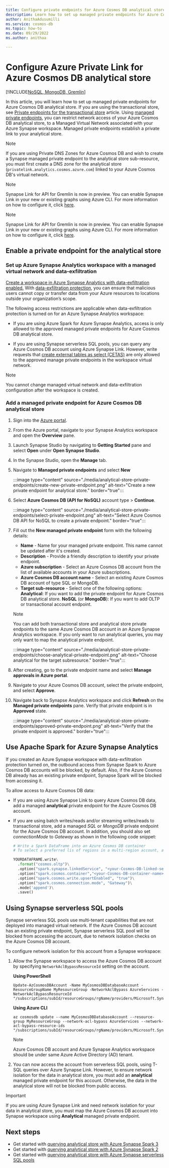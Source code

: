 ```yaml
---
title: Configure private endpoints for Azure Cosmos DB analytical store.
description: Learn how to set up managed private endpoints for Azure Cosmos DB analytical store to restrict network access.
author: AnithaAdusumilli
ms.service: cosmos-db
ms.topic: how-to
ms.date: 09/29/2022
ms.author: anithaa

---
```


# Configure Azure Private Link for Azure Cosmos DB analytical store
[!INCLUDE[NoSQL, MongoDB, Gremlin](includes/appliesto-nosql-mongodb-gremlin.md)]

In this article, you will learn how to set up managed private endpoints for Azure Cosmos DB analytical store. If you are using the transactional store, see [Private endpoints for the transactional store](how-to-configure-private-endpoints.md) article. Using [managed private endpoints](../synapse-analytics/security/synapse-workspace-managed-private-endpoints.md), you can restrict network access of your Azure Cosmos DB analytical store, to a Managed Virtual Network associated with your Azure Synapse workspace. Managed private endpoints establish a private link to your analytical store.

> [!NOTE]
> If you are using Private DNS Zones for Azure Cosmos DB and wish to create a Synapse managed private endpoint to the analytical store sub-resource, you must first create a DNS zone for the analytical store (`privatelink.analytics.cosmos.azure.com`) linked to your Azure Cosmos DB's virtual network.

> [!NOTE]
> Synapse Link for API for Gremlin is now in preview. You can enable Synapse Link in your new or existing graphs using Azure CLI. For more information on how to configure it, click [here](configure-synapse-link.md).

> [!NOTE]
> Synapse Link for API for Gremlin is now in preview. You can enable Synapse Link in your new or existing graphs using Azure CLI. For more information on how to configure it, click [here](configure-synapse-link.md).


## Enable a private endpoint for the analytical store

### Set up Azure Synapse Analytics workspace with a managed virtual network and data-exfiltration

[Create a workspace in Azure Synapse Analytics with data-exfiltration enabled.](../synapse-analytics/security/how-to-create-a-workspace-with-data-exfiltration-protection.md) With [data-exfiltration protection](../synapse-analytics/security/workspace-data-exfiltration-protection.md), you can ensure that malicious users cannot copy or transfer data from your Azure resources to locations outside your organization’s scope.

The following access restrictions are applicable when data-exfiltration protection is turned on for an Azure Synapse Analytics workspace:

* If you are using Azure Spark for Azure Synapse Analytics, access is only allowed to the approved managed private endpoints for Azure Cosmos DB analytical store.

* If you are using Synapse serverless SQL pools, you can query any Azure Cosmos DB account using Azure Synapse Link. However, write requests that [create external tables as select (CETAS)](../synapse-analytics/sql/develop-tables-cetas.md) are only allowed to the approved manage private endpoints in the workspace virtual network.

> [!NOTE]
> You cannot change managed virtual network and data-exfiltration configuration after the workspace is created.

### Add a managed private endpoint for Azure Cosmos DB analytical store

1. Sign into the [Azure portal](https://portal.azure.com/).

1. From the Azure portal, navigate to your Synapse Analytics workspace and open the **Overview** pane.

1. Launch Synapse Studio by navigating to **Getting Started** pane and select **Open** under **Open Synapse Studio**.

1. In the Synapse Studio, open the **Manage** tab.

1. Navigate to **Managed private endpoints** and select **New**

   :::image type="content" source="./media/analytical-store-private-endpoints/create-new-private-endpoint.png" alt-text="Create a new private endpoint for analytical store." border="true":::

1. Select **Azure Cosmos DB (API for NoSQL)** account type > **Continue**.

   :::image type="content" source="./media/analytical-store-private-endpoints/select-private-endpoint.png" alt-text="Select Azure Cosmos DB API for NoSQL to create a private endpoint." border="true":::

1. Fill out the **New managed private endpoint** form with the following details:

   * **Name** - Name for your managed private endpoint. This name cannot be updated after it's created.
   * **Description** - Provide a friendly description to identify your private endpoint.
   * **Azure subscription** - Select an Azure Cosmos DB account from the list of available accounts in your Azure subscriptions.
   * **Azure Cosmos DB account name** - Select an existing Azure Cosmos DB account of type SQL or MongoDB.
   * **Target sub-resource** - Select one of the following options:
     **Analytical**: If you want to add the private endpoint for Azure Cosmos DB analytical store.
     **NoSQL** (or **MongoDB**): If you want to add OLTP or transactional account endpoint.

   > [!NOTE]
   > You can add both transactional store and analytical store private endpoints to the same Azure Cosmos DB account in an Azure Synapse Analytics workspace. If you only want to run analytical queries, you may only want to map the analytical private endpoint.

   :::image type="content" source="./media/analytical-store-private-endpoints/choose-analytical-private-endpoint.png" alt-text="Choose analytical for the target subresource." border="true":::

1. After creating, go to the private endpoint name and select **Manage approvals in Azure portal**.

1. Navigate to your Azure Cosmos DB account, select the private endpoint, and select **Approve**.

1. Navigate back to Synapse Analytics workspace and click **Refresh** on the **Managed private endpoints** pane. Verify that private endpoint is in **Approved** state.

   :::image type="content" source="./media/analytical-store-private-endpoints/approved-private-endpoint.png" alt-text="Verify that the private endpoint is approved." border="true":::

## Use Apache Spark for Azure Synapse Analytics

If you created an Azure Synapse workspace with data-exfiltration protection turned on, the outbound access from Synapse Spark to Azure Cosmos DB accounts will be blocked, by default. Also, if the Azure Cosmos DB already has an existing private endpoint, Synapse Spark will be blocked from accessing it.

To allow access to Azure Cosmos DB data:

* If you are using Azure Synapse Link to query Azure Cosmos DB data, add a managed **analytical** private endpoint for the Azure Cosmos DB account.

* If you are using batch writes/reads and/or streaming writes/reads to transactional store, add a managed *SQL* or *MongoDB* private endpoint for the Azure Cosmos DB account. In addition, you should also set *connectionMode* to *Gateway* as shown in the following code snippet:

  ```python
  # Write a Spark DataFrame into an Azure Cosmos DB container
  # To select a preferred lis of regions in a multi-region account, add .option("spark.cosmos.preferredRegions", "<Region1>, <Region2>")
  
  YOURDATAFRAME.write\
    .format("cosmos.oltp")\
    .option("spark.synapse.linkedService", "<your-Cosmos-DB-linked-service-name>")\
    .option("spark.cosmos.container","<your-Cosmos-DB-container-name>")\
    .option("spark.cosmos.write.upsertEnabled", "true")\
    .option("spark.cosmos.connection.mode", "Gateway")\
    .mode('append')\
    .save()
  
  ```

## Using Synapse serverless SQL pools

Synapse serverless SQL pools use multi-tenant capabilities that are not deployed into managed virtual network. If the Azure Cosmos DB account has an existing private endpoint, Synapse serverless SQL pool will be blocked from accessing the account, due to network isolation checks on the Azure Cosmos DB account.

To configure network isolation for this account from a Synapse workspace:

1. Allow the Synapse workspace to access the Azure Cosmos DB account by specifying `NetworkAclBypassResourceId` setting on the account.

   **Using PowerShell**

   ```powershell-interactive
   Update-AzCosmosDBAccount -Name MyCosmosDBDatabaseAccount -ResourceGroupName MyResourceGroup -NetworkAclBypass AzureServices -NetworkAclBypassResourceId "/subscriptions/subId/resourceGroups/rgName/providers/Microsoft.Synapse/workspaces/wsName"
   ```

   **Using Azure CLI**

   ```azurecli-interactive
   az cosmosdb update --name MyCosmosDBDatabaseAccount --resource-group MyResourceGroup --network-acl-bypass AzureServices --network-acl-bypass-resource-ids "/subscriptions/subId/resourceGroups/rgName/providers/Microsoft.Synapse/workspaces/wsName"
   ```

   > [!NOTE]
   > Azure Cosmos DB account and Azure Synapse Analytics workspace should be under same Azure Active Directory (AD) tenant.

2. You can now access the account from serverless SQL pools, using T-SQL queries over Azure Synapse Link. However, to ensure network isolation for the data in analytical store, you must add an **analytical** managed private endpoint for this account. Otherwise, the data in the analytical store will not be blocked from public access.

> [!IMPORTANT]
> If you are using Azure Synapse Link and need network isolation for your data in analytical store, you must map the Azure Cosmos DB account into Synapse workspace using **Analytical** managed private endpoint.

## Next steps

* Get started with [querying analytical store with Azure Synapse Spark 3](../synapse-analytics/synapse-link/how-to-query-analytical-store-spark-3.md?toc=/azure/cosmos-db/toc.json&bc=/azure/cosmos-db/breadcrumb/toc.json)
* Get started with [querying analytical store with Azure Synapse Spark 2](../synapse-analytics/synapse-link/how-to-query-analytical-store-spark.md?toc=/azure/cosmos-db/toc.json&bc=/azure/cosmos-db/breadcrumb/toc.json)
* Get started with [querying analytical store with Azure Synapse serverless SQL pools](../synapse-analytics/sql/query-cosmos-db-analytical-store.md?toc=/azure/cosmos-db/toc.json&bc=/azure/cosmos-db/breadcrumb/toc.json)
